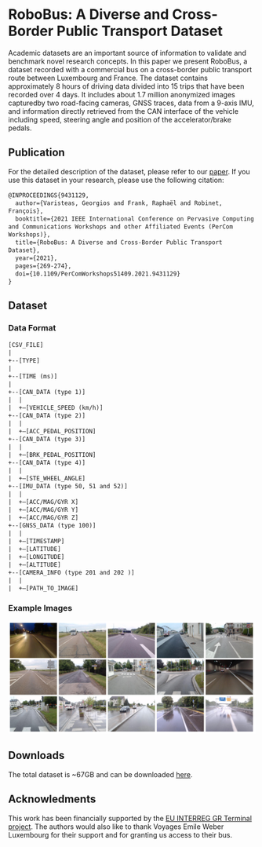 # RoboBus: A Diverse and Cross-Border Public Transport Dataset
Academic datasets are an important source of information to validate and benchmark novel research concepts. In this paper we present RoboBus, a dataset recorded with a commercial bus on a cross-border public transport route between Luxembourg and France. The dataset contains approximately 8 hours of driving data divided into 15 trips that have been recorded over 4 days. It includes about 1.7 million anonymized images capturedby two road-facing cameras, GNSS traces, data from a 9-axis IMU, and information directly retrieved from the CAN interface of the vehicle including speed, steering angle and position of the accelerator/brake pedals.

## Publication
For the detailed description of the dataset, please refer to our [paper](https://orbilu.uni.lu/handle/10993/47032). If you use this dataset in your research, please use the following citation:
```text
@INPROCEEDINGS{9431129,  
  author={Varisteas, Georgios and Frank, Raphaël and Robinet, François},  
  booktitle={2021 IEEE International Conference on Pervasive Computing and Communications Workshops and other Affiliated Events (PerCom Workshops)},  
  title={RoboBus: A Diverse and Cross-Border Public Transport Dataset},
  year={2021},
  pages={269-274},  
  doi={10.1109/PerComWorkshops51409.2021.9431129}
}
```

## Dataset

### Data Format
```
[CSV_FILE]
|
+--[TYPE]
|
+--[TIME (ms)]
|
+--[CAN_DATA (type 1)]
|  |
|  +—[VEHICLE_SPEED (km/h)]
+--[CAN_DATA (type 2)]
|  |
|  +—[ACC_PEDAL_POSITION]
+--[CAN_DATA (type 3)]
|  |
|  +—[BRK_PEDAL_POSITION]
+--[CAN_DATA (type 4)]
|  |
|  +—[STE_WHEEL_ANGLE]
+--[IMU_DATA (type 50, 51 and 52)]
|  |
|  +—[ACC/MAG/GYR X]
|  +—[ACC/MAG/GYR Y]
|  +—[ACC/MAG/GYR Z]
+--[GNSS_DATA (type 100)]
|  |
|  +—[TIMESTAMP]
|  +—[LATITUDE]
|  +—[LONGITUDE]
|  +—[ALTITUDE]
+--[CAMERA_INFO (type 201 and 202 )]
|  |
|  +—[PATH_TO_IMAGE]
```
### Example Images
![alt text](https://github.com/raphaelfrank/robobus/blob/main/sample_images.png?raw=true)

## Downloads
The total dataset is ~67GB and can be downloaded [here](https://uniluxembourg-my.sharepoint.com/:f:/g/personal/raphael_frank_uni_lu/En6-LdcLQsBChOT90otp4RsBqo2a-HDHoxg8ntdjZYCVHg?e=JvngzB).

## Acknowledments
This work has been financially supported by the [EU INTERREG GR Terminal project](https://terminal-interreg.eu/en/a-lighthouse-project-on-mobility-in-the-greater-region-2/). The authors would also like to thank Voyages Emile Weber Luxembourg for their support and for granting us access to their bus.
